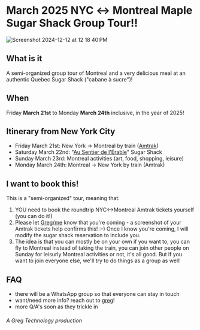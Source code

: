 # March 2025 NYC ↔ Montreal Maple Sugar Shack Group Tour!!

![Screenshot 2024-12-12 at 12 18 40 PM](https://github.com/user-attachments/assets/b57d1333-cdba-4a95-96b3-4134a537bf75)

## What is it

A semi-organized group tour of Montreal and a very delicious meal at an authentic Quebec Sugar Shack ("cabane à sucre")!

## When

Friday **March 21st** to Monday **March 24th** inclusive, in the year of 2025!

## Itinerary from New York City

- Friday March 21st: New York -> Montreal by train ([Amtrak](https://www.amtrak.com/home.html))
- Saturday March 22nd: "[Au Sentier de l'Érable](https://maps.app.goo.gl/6ejXwmCBAzsTNUN79)" Sugar Shack
- Sunday March 23rd: Montreal activities (art, food, shopping, leisure)
- Monday March 24th: Montreal -> New York by train (Amtrak)

## I want to book this!

This is a "semi-organized" tour, meaning that:
1) YOU need to book the roundtrip NYC<->Montreal Amtrak tickets yourself (you can do it!)
2) Please let <a href="mailto:hi@greg.technology">Greg/me</a> know that you're coming - a screenshot of your Amtrak tickets help confirms this! :-) Once I know you're coming, I will modify the sugar shack reservation to include you.
3) The idea is that you can mostly be on your own if you want to, you can fly to Montreal instead of taking the train, you can join other people on Sunday for leisurly Montreal activities or not, it's all good. But if you want to join everyone else, we'll try to do things as a group as well!

## FAQ

- there will be a WhatsApp group so that everyone can stay in touch
- want/need more info? reach out to <a href="mailto:hi@greg.technology">greg</a>!
- more Q/A's soon as they trickle in

###### A Greg Technology production
